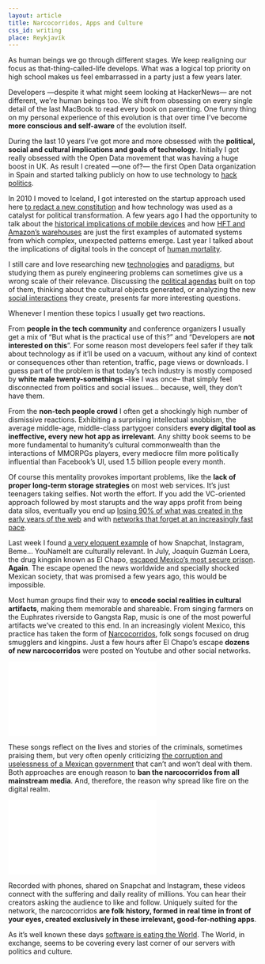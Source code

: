 ```yaml
---
layout: article
title: Narcocorridos, Apps and Culture
css_id: writing
place: Reykjavík
---
```


As human beings we go through different stages. We keep realigning our focus as that-thing-called-life develops. What was a logical top priority on high school makes us feel embarrassed in a party just a few years later.

Developers —despite it what might seem looking at HackerNews— are not different, we’re human beings too. We shift from obsessing on every single detail of the last MacBook to read every book on parenting. One funny thing on my personal experience of this evolution is that over time I’ve become **more conscious and self-aware** of the evolution itself. 

During the last 10 years I’ve got more and more obsessed with the **political, social and cultural implications and goals of technology**. Initially I got really obsessed with the Open Data movement that was having a huge boost in UK. As result I created —one of?— the first Open Data organization in Spain and started talking publicly on how to use technology to [hack politics](https://vimeo.com/channels/aitor/8446771).

In 2010 I moved to Iceland, I got interested on the startup approach used here [to redact a new constitution](https://vimeo.com/channels/aitor/32959037) and how technology was used as a catalyst for political transformation. A few years ago I had the opportunity to talk about the [historical implications of mobile devices](https://vimeo.com/channels/aitor/71886132) and how [HFT and Amazon’s warehouses](https://www.youtube.com/watch?v=ikTqt0Vot_s&hl=en) are just the first examples of automated systems from which complex, unexpected patterns emerge. Last year I talked about the implications of digital tools in the concept of [human mortality](https://vimeo.com/channels/aitor/101618747).

I still care and love researching new [technologies](https://facebook.github.io/react/docs/glossary.html) and [paradigms](https://www.wikiwand.com/en/Internet_of_Things), but studying them as purely engineering problems can sometimes give us a wrong scale of their relevance. Discussing the [political agendas](http://www.wired.com/2014/07/facebook-partner-in-scheme/) built on top of them, thinking about the cultural objects generated, or analyzing the new [social interactions](https://medium.com/backchannel/divorced-by-data-894b6221b2c1) they create, presents far more interesting questions. 

Whenever I mention these topics I usually get two reactions. 

From **people in the tech community** and conference organizers I usually get a mix of “But what is the practical use of this?” and “Developers are **not interested on this**”. For some reason most developers feel safer if they talk about technology as if it’ll be used on a vacuum, without any kind of context or consequences other than retention, traffic, page views or downloads. I guess part of the problem is that today’s tech industry is mostly composed by **white male twenty-somethings** –like I was once– that simply feel disconnected from politics and social issues… because, well, they don’t have them. 

From the **non-tech people crowd** I often get a shockingly high number of dismissive reactions. Exhibiting a surprising intellectual snobbism, the average middle-age, middle-class partygoer considers **every digital tool as ineffective, every new hot app as irrelevant**. Any shitty book seems to be more fundamental to humanity’s cultural commonwealth than the interactions of MMORPGs players, every mediocre film more politically influential than Facebook’s UI, used 1.5 billion people every month.

Of course this mentality provokes important problems, like the **lack of proper long-term storage strategies** on most web services. It’s just teenagers taking selfies. Not worth the effort. If you add the VC-oriented approach followed by most starupts and the way apps profit from being data silos, eventually you end up [losing 90% of what was created in the early years of the web](http://idlewords.com/talks/web_design_first_100_years.htm) and with [networks that forget at an increasingly fast pace](https://vimeo.com/38138120#t=1421s).

Last week I found [a very eloquent example](http://www.npr.org/sections/altlatino/2015/07/16/423198482/narco-ballads-praising-el-chapo-or-portraying-the-corrupt-truth) of how Snapchat, Instagram, Beme… YouNameIt are culturally relevant. In July, Joaquín Guzmán Loera, the drug kingpin known as El Chapo, [escaped Mexico’s most secure prison](http://www.newyorker.com/magazine/2015/08/03/underworld-monte-reel). **Again**. The escape opened the news worldwide and specially shocked Mexican society, that was promised a few years ago, this would be impossible.

Most human groups find their way to **encode social realities in cultural artifacts**, making them memorable and shareable. From singing farmers on the Euphrates riverside to Gangsta Rap, music is one of the most powerful artifacts we’ve created to this end. In an increasingly violent Mexico, this practice has taken the form of [Narcocorridos](https://www.wikiwand.com/en/Narcocorrido), folk songs focused on drug smugglers and kingpins. Just a few hours after El Chapo’s escape **dozens of new narcocorridos** were posted on Youtube and other social networks. 

<iframe width=“560” height=“315” src=“https://www.youtube.com/embed/OMzGN8-eI-U” frameborder=“0” allowfullscreen></iframe>

These songs reflect on the lives and stories of the criminals, sometimes praising them, but very often openly criticizing [the corruption and uselessness of a Mexican government](http://www.vice.com/read/talking-to-the-author-of-the-cartel-about-americas-role-in-mexicos-brutal-and-bloody-drug-war-706) that can’t and won’t deal with them. Both approaches are enough reason to **ban the narcocorridos from all mainstream media**. And, therefore, the reason why spread like fire on the digital realm.

<iframe width=“560” height=“315” src=“https://www.youtube.com/embed/_rBMU430Y_Y” frameborder=“0” allowfullscreen></iframe>

Recorded with phones, shared on Snapchat and Instagram, these videos connect with the suffering and daily reality of millions.  You can hear their creators asking the audience to like and follow. Uniquely suited for the network, the narcocorridos **are folk history, formed in real time in front of your eyes, created exclusively in these irrelevant, good-for-nothing apps**. 

As it’s well known these days [software is eating the World](http://www.wsj.com/articles/SB10001424053111903480904576512250915629460). The World, in exchange, seems to be covering every last corner of our servers with politics and culture.